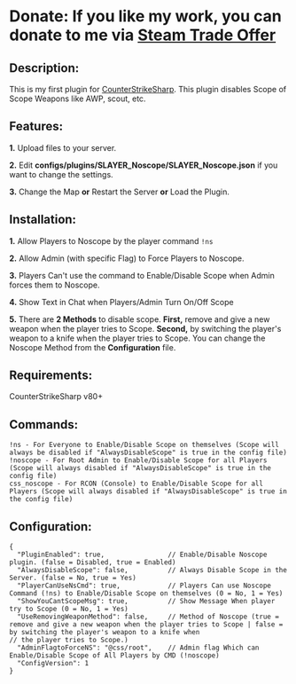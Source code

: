 # Donate: If you like my work, you can donate to me via [Steam Trade Offer](https://bit.ly/3qDpgPd)

## Description:
This is my first plugin for [CounterStrikeSharp](https://docs.cssharp.dev/). This plugin disables Scope of Scope Weapons like AWP, scout, etc.

## Features:
**1.** Upload files to your server.

**2.** Edit **configs/plugins/SLAYER_Noscope/SLAYER_Noscope.json** if you want to change the settings.

**3.** Change the Map **or** Restart the Server **or** Load the Plugin.

## Installation:
**1.** Allow Players to Noscope by the player command `!ns`

**2.** Allow Admin (with specific Flag) to Force Players to Noscope.

**3.** Players Can't use the command to Enable/Disable Scope when Admin forces them to Noscope.

**4.** Show Text in Chat when Players/Admin Turn On/Off Scope

**5.** There are **2 Methods** to disable scope. **First,** remove and give a new weapon when the player tries to Scope. **Second,** by switching the player's weapon to a knife when the player tries to Scope. You can change the Noscope Method from the **Configuration** file. 

## Requirements:
CounterStrikeSharp v80+

## Commands:
```
!ns - For Everyone to Enable/Disable Scope on themselves (Scope will always be disabled if "AlwaysDisableScope" is true in the config file)
!noscope - For Root Admin to Enable/Disable Scope for all Players (Scope will always disabled if "AlwaysDisableScope" is true in the config file)
css_noscope - For RCON (Console) to Enable/Disable Scope for all Players (Scope will always disabled if "AlwaysDisableScope" is true in the config file)
```

## Configuration:
```
{
  "PluginEnabled": true,                // Enable/Disable Noscope plugin. (false = Disabled, true = Enabled)
  "AlwaysDisableScope": false,          // Always Disable Scope in the Server. (false = No, true = Yes)
  "PlayerCanUseNsCmd": true,            // Players Can use Noscope Command (!ns) to Enable/Disable Scope on themselves (0 = No, 1 = Yes)
  "ShowYouCantScopeMsg": true,          // Show Message When player try to Scope (0 = No, 1 = Yes)
  "UseRemovingWeaponMethod": false,     // Method of Noscope (true = remove and give a new weapon when the player tries to Scope | false = by switching the player's weapon to a knife when                                            // the player tries to Scope.)
  "AdminFlagtoForceNS": "@css/root",    // Admin flag Which can Enable/Disable Scope of All Players by CMD (!noscope)
  "ConfigVersion": 1
}
```
